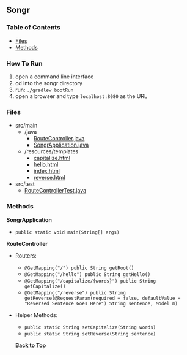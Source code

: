 <a name="top"><a/>
## Songr
### Table of Contents
* [Files](#files)
* [Methods](#methods)

### How To Run
1. open a command line interface
2. cd into the songr directory
3. run: `./gradlew bootRun`
4. open a browser and type `localhost:8080` as the URL

<a name="files"></a>
### Files
* src/main
  * /java
    * [RouteController.java](./src/main/java/com/nparo/songr/RouteController.java)
    * [SongrApplication.java](./src/main/java/com/nparo/songr/SongrApplication.java)
  * /resources/templates
    * [capitalize.html](.src/main/resources/templates/capitalize.html)
    * [hello.html](.src/main/resources/templates/hello.html)
    * [index.html](.src/main/resources/templates/index.html)
    * [reverse.html](.src/main/resources/templates/reverse.html)
* src/test
  * [RouteControllerTest.java](./src/test/java/com/nparo/songr/RouteControllerTest.java)

<a name="methods"></a>
### Methods
**SongrApplication**
* `public static void main(String[] args)`

**RouteController**
* Routers:
  * `@GetMapping("/") public String getRoot()`
  * `@GetMapping("/hello") public String getHello()`
  * `@GetMapping("/capitalize/{words}") public String getCapitalize()`
  * `@GetMapping("/reverse") public String getReverse(@RequestParam(required = false, defaultValue = "Reversed Sentence Goes Here") String sentence, Model m)`
* Helper Methods:
  * `public static String setCapitalize(String words)`
  * `public static String setReverse(String sentence)`
  
  **[Back to Top](#top)**
  